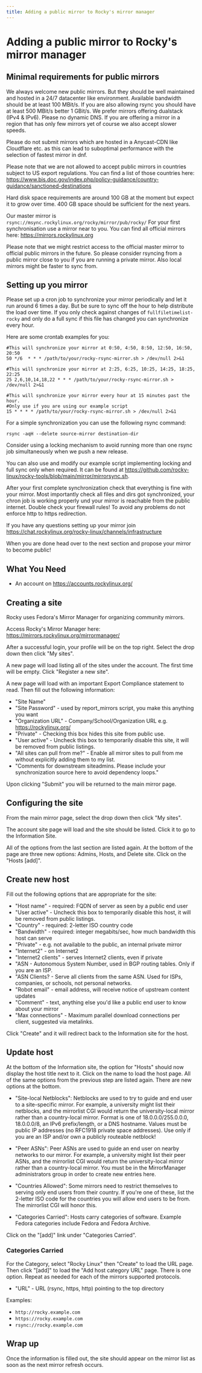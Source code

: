 ```yaml
---
title: Adding a public mirror to Rocky's mirror manager
---
```


# Adding a public mirror to Rocky's mirror manager

## Minimal requirements for public mirrors

We always welcome new public mirrors. But they should be well maintained and hosted in a 24/7 datacenter like environment. Available bandwidth should be at least 100 MBit/s. If you are also allowing rsync you should have at least 500 MBit/s better 1 GBit/s. We prefer mirrors offering dualstack (IPv4 & IPv6). Please no dynamic DNS. If you are offering a mirror in a region that has only few mirrors yet of course we also accept slower speeds.

Please do not submit mirrors which are hosted in a Anycast-CDN like Cloudflare etc. as this can lead to suboptimal performance with the selection of fastest mirror in dnf.

Please note that we are not allowed to accept public mirrors in countries subject to US export regulations. You can find a list of those countries here: https://www.bis.doc.gov/index.php/policy-guidance/country-guidance/sanctioned-destinations

Hard disk space requirements are around 100 GB at the moment but expect it to grow over time. 400 GB space should be sufficient for the next years.

Our master mirror is `rsync://msync.rockylinux.org/rocky/mirror/pub/rocky/`
For your first synchronisation use a mirror near to you. You can find all official mirrors here: https://mirrors.rockylinux.org

Please note that we might restrict access to the official master mirror to official public mirrors in the future. So please consider rsyncing from a public mirror close to you if you are running a private mirror. Also local mirrors might be faster to sync from.

## Setting up you mirror

Please set up a cron job to synchronize your mirror periodically and let it run around 6 times a day. But be sure to sync off the hour to help distribute the load over time. If you only check against changes of `fullfiletimelist-rocky` and only do a full sync if this file has changed you can synchronize every hour.

Here are some crontab examples for you:

```
#This will synchronize your mirror at 0:50, 4:50, 8:50, 12:50, 16:50, 20:50
50 */6  * * * /path/to/your/rocky-rsync-mirror.sh > /dev/null 2>&1

#This will synchronize your mirror at 2:25, 6:25, 10:25, 14:25, 18:25, 22:25
25 2,6,10,14,18,22 * * * /path/to/your/rocky-rsync-mirror.sh > /dev/null 2>&1

#This will synchronize your mirror every hour at 15 minutes past the hour.
#Only use if you are using our example script
15 * * * * /path/to/your/rocky-rsync-mirror.sh > /dev/null 2>&1
```

For a simple synchronization you can use the following rsync command:

```
rsync -aqH --delete source-mirror destination-dir
```
Consider using a locking mechanism to avoid running more than one rsync job simultaneously when we push a new release.

You can also use and modify our example script implementing locking and full sync only when required. It can be found at https://github.com/rocky-linux/rocky-tools/blob/main/mirror/mirrorsync.sh.

After your first complete synchronization check that everything is fine with your mirror. Most importantly check all files and dirs got synchronized, your chron job is working properly und your mirror is reachable from the public internet. Double check your firewall rules! To avoid any problems do not enforce http to https redirection.

If you have any questions setting up your mirror join https://chat.rockylinux.org/rocky-linux/channels/infrastructure

When you are done head over to the next section and propose your mirror to become public!

## What You Need
* An account on https://accounts.rockylinux.org/

## Creating a site

Rocky uses Fedora's Mirror Manager for organizing community mirrors.

Access Rocky's Mirror Manager here: https://mirrors.rockylinux.org/mirrormanager/

After a successful login, your profile will be on the top right. Select the drop down then click "My sites".

A new page will load listing all of the sites under the account. The first time will be empty. Click "Register a new site".

A new page will load with an important Export Compliance statement to read. Then fill out the following information:
* "Site Name"
* "Site Password" - used by report_mirrors script, you make this anything you want
* "Organization URL" - Company/School/Organization URL e.g. https://rockylinux.org/
* "Private" - Checking this box hides this site from public use.
* "User active" - Uncheck this box to temporarily disable this site, it will be removed from public listings.
* "All sites can pull from me?" - Enable all mirror sites to pull from me without explicitly adding them to my list.
* "Comments for downstream siteadmins. Please include your synchronization source here to avoid dependency loops."

Upon clicking "Submit" you will be returned to the main mirror page.

## Configuring the site

From the main mirror page, select the drop down then click "My sites".

The account site page will load and the site should be listed. Click it to go to the Information Site.

All of the options from the last section are listed again. At the bottom of the page are three new options: Admins, Hosts, and Delete site. Click on the "Hosts [add]".

## Create new host

Fill out the following options that are appropriate for the site:
* "Host name" - required: FQDN of server as seen by a public end user
* "User active" - Uncheck this box to temporarily disable this host, it will be removed from public listings.
* "Country" - required: 2-letter ISO country code
* "Bandwidth" - required: integer megabits/sec, how much bandwidth this host can serve
* "Private" - e.g. not available to the public, an internal private mirror
* "Internet2" - on Internet2 
* "Internet2 clients" - serves Internet2 clients, even if private
* "ASN - Autonomous System Number, used in BGP routing tables. Only if you are an ISP.
* "ASN Clients? - Serve all clients from the same ASN. Used for ISPs, companies, or schools, not personal networks.
* "Robot email" - email address, will receive notice of upstream content updates
* "Comment" - text, anything else you'd like a public end user to know about your mirror
* "Max connections" - Maximum parallel download connections per client, suggested via metalinks.

Click "Create" and it will redirect back to the Information site for the host.

## Update host

At the bottom of the Information site, the option for "Hosts" should now display the host title next to it. Click on the name to load the host page. All of the same options from the previous step are listed again. There are new options at the bottom.

* "Site-local Netblocks":  Netblocks are used to try to guide and end user to a site-specific mirror. For example, a university might list their netblocks, and the mirrorlist CGI would return the university-local mirror rather than a country-local mirror. Format is one of 18.0.0.0/255.0.0.0, 18.0.0.0/8, an IPv6 prefix/length, or a DNS hostname. Values must be public IP addresses (no RFC1918 private space addresses). Use only if you are an ISP and/or own a publicly routeable netblock!

* "Peer ASNs":  Peer ASNs are used to guide an end user on nearby networks to our mirror. For example, a university might list their peer ASNs, and the mirrorlist CGI would return the university-local mirror rather than a country-local mirror. You must be in the MirrorManager administrators group in order to create new entries here. 

* "Countries Allowed":  Some mirrors need to restrict themselves to serving only end users from their country. If you're one of these, list the 2-letter ISO code for the countries you will allow end users to be from. The mirrorlist CGI will honor this. 

* "Categories Carried":  Hosts carry categories of software. Example Fedora categories include Fedora and Fedora Archive. 

Click on the "[add]" link under "Categories Carried".

### Categories Carried

For the Category, select "Rocky Linux" then "Create" to load the URL page. Then click "[add]" to load the "Add host category URL" page. There is one option. Repeat as needed for each of the mirrors supported protocols.

* "URL" - URL (rsync, https, http) pointing to the top directory

Examples:
* `http://rocky.example.com`
* `https://rocky.example.com`
* `rsync://rocky.example.com`


## Wrap up

Once the information is filled out, the site should appear on the mirror list as soon as the next mirror refresh occurs.
